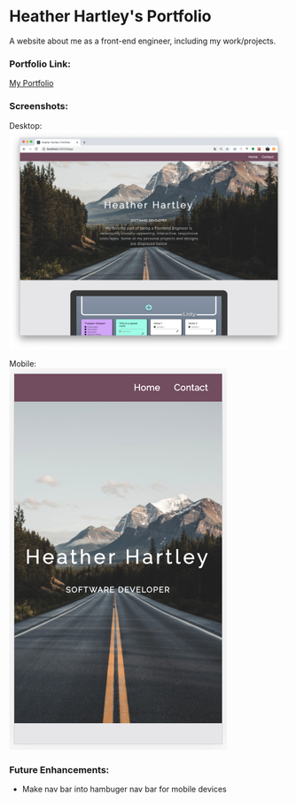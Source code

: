 # Heather Hartley's Portfolio

A website about me as a front-end engineer, including my work/projects.

### Portfolio Link:
[My Portfolio](http://heather-hartley-portfolio.s3-website-us-west-2.amazonaws.com/)

### Screenshots:
Desktop:
![Desktop Screenshot](portfolio-ss.png)

Mobile:  
![Mobile Screenshot](portfolio-mobile-ss.png)

### Future Enhancements:
* Make nav bar into hambuger nav bar for mobile devices
